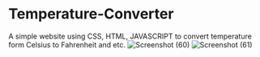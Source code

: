 # Temperature-Converter
A simple website using CSS, HTML, JAVASCRIPT to convert temperature form Celsius to Fahrenheit and etc.
![Screenshot (60)](https://github.com/Shubhi-Agrawal/Temperature-Converter/assets/143393794/ff9d3725-3595-4ff0-b522-0d58df1e4213)
![Screenshot (61)](https://github.com/Shubhi-Agrawal/Temperature-Converter/assets/143393794/b2afa9f4-005a-44a5-b2e5-1208adac6989)
